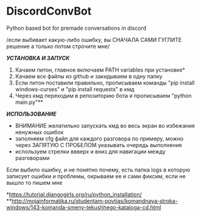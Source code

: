 # DiscordConvBot
Python based bot for premade conversations in discord

/если выбивает какую-либо ошибку, вы СНАЧАЛА САМИ ГУГЛИТЕ решение а только потом строчите мне/

***УСТАНОВКА И ЗАПУСК***
1. Качаем питон, главное включаем PATH variables при установке*
2. Качаем все файлы из github и закидываем в одну папку
3. Если питон поставили правильно, прописываем команды "pip install windows-curses" и "pip install requests" в кмд
4. Через кмд переходим в репозиторию бота и прописываем "python main.py"**

***ИСПОЛЬЗОВАНИЕ***
- ВНИМАНИЕ желатильно запускать кмд во весь экран во избежания ненужных ошибок
- заполняем cfg файл для каждого разговора по примеру, можно через ЗАПЯТУЮ С ПРОБЕЛОМ указывать очередь выполнения
- используем стрелки ввверх и вниз для навигации между разговорами

Если выбило ошибку, и не понятно почему, есть папка logs в которую записует ошибки и проблемы, окрываем ее и сами фиксим, если не вышло то пишем мне



*https://tutorial.djangogirls.org/ru/python_installation/
**http://mojainformatika.ru/studentam-povtias/komandnaya-stroka-windows/143-komanda-smeny-tekushhego-kataloga-cd.html
